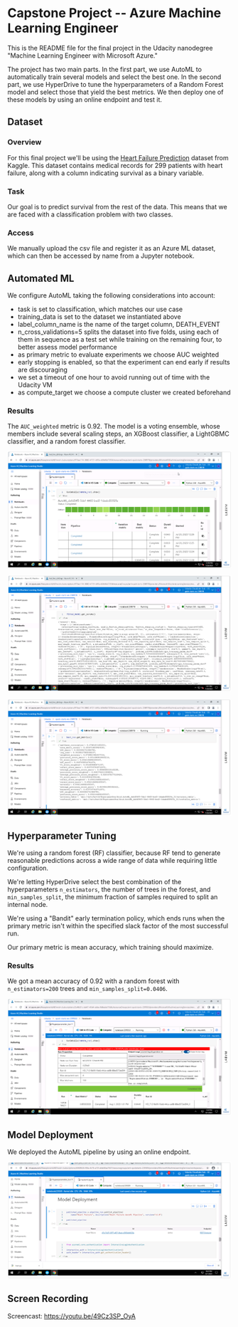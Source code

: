 # Capstone Project -- Azure Machine Learning Engineer

This is the README file for the final project in the Udacity nanodegree "Machine Learning Engineer with Microsoft Azure."

The project has two main parts.
In the first part, we use AutoML to automatically train several models and select the best one.
In the second part, we use HyperDrive to tune the hyperparameters of a Random Forest model and select those that yield the best metrics.
We then deploy one of these models by using an online endpoint and test it.

## Dataset

### Overview

For this final project we'll be using the [Heart Failure Prediction](https://www.kaggle.com/datasets/andrewmvd/heart-failure-clinical-data) dataset from Kaggle.
This dataset contains medical records for 299 patients with heart failure,
along with a column indicating survival as a binary variable.


### Task

Our goal is to predict survival from the rest of the data.
This means that we are faced with a classification problem with two classes.

### Access

We manually upload the csv file and register it as an Azure ML dataset,
which can then be accessed by name from a Jupyter notebook.

## Automated ML

We configure AutoML taking the following considerations into account:
- task is set to classification, which matches our use case
- training_data is set to the dataset we instantiated above
- label_column_name is the name of the target column, DEATH_EVENT
- n_cross_validations=5 splits the dataset into five folds, using each of them in sequence as a test set while training on the remaining four, to better assess model performance
- as primary metric to evaluate experiments we choose AUC weighted
- early stopping is enabled, so that the experiment can end early if results are discouraging
- we set a timeout of one hour to avoid running out of time with the Udacity VM
- as compute_target we choose a compute cluster we created beforehand

### Results

The `AUC_weighted` metric is 0.92. The model is a voting ensemble, whose members include several scaling steps, an XGBoost classifier, a LightGBMC classifier, and a random forest classifier.

![RunDetails widget](screenshots/Screenshot_20230720_145021_RunDetails.png)

![Parameters](screenshots/Screenshot_20230720_150156_fitted_model_get_params.png)

![Metrics](screenshots/Screenshot_20230720_150432_best_run_get_metrics.png)

## Hyperparameter Tuning

We're using a random forest (RF) classifier, because RF tend to generate reasonable predictions across a wide range of data while requiring little configuration.

We're letting HyperDrive select the best combination of the hyperparameters `n_estimators`, the number of trees in the forest, and `min_samples_split`, the minimum fraction of samples required to split an internal node.

We're using a "Bandit" early termination policy, which ends runs when the primary metric isn't within the specified slack factor of the most successful run.

Our primary metric is mean accuracy, which training should maximize.


### Results

We got a mean accuracy of 0.92 with a random forest with `n_estimators=200` trees and `min_samples_split=0.0406`.

![RunDetails](screenshots/Screenshot_20230801_153444_RunDetails.png)

## Model Deployment

We deployed the AutoML pipeline by using an online endpoint.

![Endpoint](screenshots/Screenshot_20230801_234335_active_endpoint.png)

## Screen Recording

Screencast: https://youtu.be/49Cz3SP_OyA
